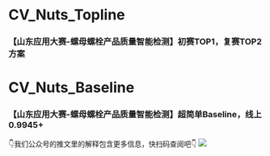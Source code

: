 # CV_Nuts_Topline
### 【山东应用大赛-螺母螺栓产品质量智能检测】初赛TOP1，复赛TOP2方案
# CV_Nuts_Baseline
### 【山东应用大赛-螺母螺栓产品质量智能检测】超简单Baseline，线上0.9945+
👇我们公众号的推文里的解释包含更多信息，快扫码查阅吧👇
![](./qr.png)
